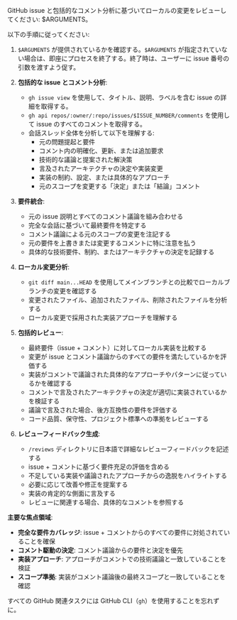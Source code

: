 GitHub issue と包括的なコメント分析に基づいてローカルの変更をレビューしてください: $ARGUMENTS。

以下の手順に従ってください:

1.  `$ARGUMENTS` が提供されているかを確認する。`$ARGUMENTS` が指定されていない場合は、即座にプロセスを終了する。終了時は、ユーザーに issue 番号の引数を渡すよう促す。

2.  **包括的な issue とコメント分析**:
    - `gh issue view` を使用して、タイトル、説明、ラベルを含む issue の詳細を取得する。
    - `gh api repos/:owner/:repo/issues/$ISSUE_NUMBER/comments` を使用して issue のすべてのコメントを取得する。
    - 会話スレッド全体を分析して以下を理解する:
      - 元の問題提起と要件
      - コメント内の明確化、更新、または追加要求
      - 技術的な議論と提案された解決策
      - 言及されたアーキテクチャの決定や実装変更
      - 実装の制約、設定、または具体的なアプローチ
      - 元のスコープを変更する「決定」または「結論」コメント

3.  **要件統合**:
    - 元の issue 説明とすべてのコメント議論を組み合わせる
    - 完全な会話に基づいて最終要件を特定する
    - コメント議論による元のスコープの変更を注記する
    - 元の要件を上書きまたは変更するコメントに特に注意を払う
    - 具体的な技術要件、制約、またはアーキテクチャの決定を記録する

4.  **ローカル変更分析**:
    - `git diff main...HEAD` を使用してメインブランチとの比較でローカルブランチの変更を確認する
    - 変更されたファイル、追加されたファイル、削除されたファイルを分析する
    - ローカル変更で採用された実装アプローチを理解する

5.  **包括的レビュー**:
    - 最終要件（issue + コメント）に対してローカル実装を比較する
    - 変更が issue とコメント議論からのすべての要件を満たしているかを評価する
    - 実装がコメントで議論された具体的なアプローチやパターンに従っているかを確認する
    - コメントで言及されたアーキテクチャの決定が適切に実装されているかを検証する
    - 議論で言及された場合、後方互換性の要件を評価する
    - コード品質、保守性、プロジェクト標準への準拠をレビューする

6.  **レビューフィードバック生成**:
    - `/reviews` ディレクトリに日本語で詳細なレビューフィードバックを記述する
    - issue + コメントに基づく要件充足の評価を含める
    - 不足している実装や議論されたアプローチからの逸脱をハイライトする
    - 必要に応じて改善や修正を提案する
    - 実装の肯定的な側面に言及する
    - レビューに関連する場合、具体的なコメントを参照する

**主要な焦点領域**:
- **完全な要件カバレッジ**: issue + コメントからのすべての要件に対処されていることを確保
- **コメント駆動の決定**: コメント議論からの要件と決定を優先
- **実装アプローチ**: アプローチがコメントでの技術議論と一致していることを検証
- **スコープ準拠**: 実装がコメント議論後の最終スコープと一致していることを確認

すべての GitHub 関連タスクには GitHub CLI（`gh`）を使用することを忘れずに。